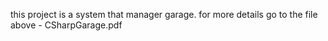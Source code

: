 this project is a system that manager garage. for more details go to the file above - CSharpGarage.pdf
